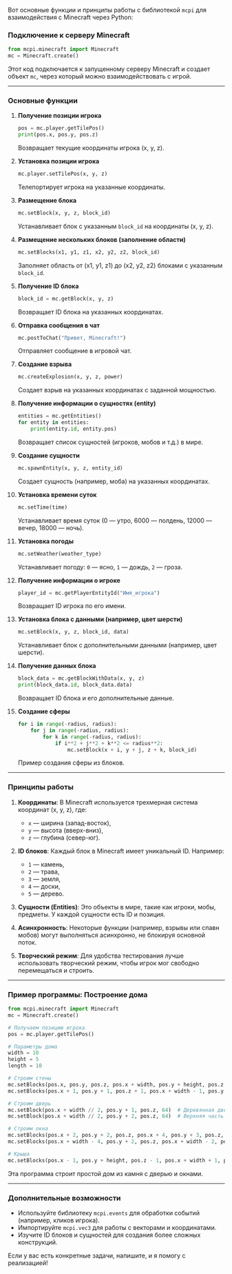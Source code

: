 Вот основные функции и принципы работы с библиотекой `mcpi` для взаимодействия с Minecraft через Python:

### Подключение к серверу Minecraft
```python
from mcpi.minecraft import Minecraft
mc = Minecraft.create()
```
Этот код подключается к запущенному серверу Minecraft и создает объект `mc`, через который можно взаимодействовать с игрой.

---

### Основные функции

1. **Получение позиции игрока**
   ```python
   pos = mc.player.getTilePos()
   print(pos.x, pos.y, pos.z)
   ```
   Возвращает текущие координаты игрока (x, y, z).

2. **Установка позиции игрока**
   ```python
   mc.player.setTilePos(x, y, z)
   ```
   Телепортирует игрока на указанные координаты.

3. **Размещение блока**
   ```python
   mc.setBlock(x, y, z, block_id)
   ```
   Устанавливает блок с указанным `block_id` на координаты (x, y, z).

4. **Размещение нескольких блоков (заполнение области)**
   ```python
   mc.setBlocks(x1, y1, z1, x2, y2, z2, block_id)
   ```
   Заполняет область от (x1, y1, z1) до (x2, y2, z2) блоками с указанным `block_id`.

5. **Получение ID блока**
   ```python
   block_id = mc.getBlock(x, y, z)
   ```
   Возвращает ID блока на указанных координатах.

6. **Отправка сообщения в чат**
   ```python
   mc.postToChat("Привет, Minecraft!")
   ```
   Отправляет сообщение в игровой чат.

7. **Создание взрыва**
   ```python
   mc.createExplosion(x, y, z, power)
   ```
   Создает взрыв на указанных координатах с заданной мощностью.

8. **Получение информации о сущностях (entity)**
   ```python
   entities = mc.getEntities()
   for entity in entities:
       print(entity.id, entity.pos)
   ```
   Возвращает список сущностей (игроков, мобов и т.д.) в мире.

9. **Создание сущности**
   ```python
   mc.spawnEntity(x, y, z, entity_id)
   ```
   Создает сущность (например, моба) на указанных координатах.

10. **Установка времени суток**
    ```python
    mc.setTime(time)
    ```
    Устанавливает время суток (0 — утро, 6000 — полдень, 12000 — вечер, 18000 — ночь).

11. **Установка погоды**
    ```python
    mc.setWeather(weather_type)
    ```
    Устанавливает погоду: `0` — ясно, `1` — дождь, `2` — гроза.

12. **Получение информации о игроке**
    ```python
    player_id = mc.getPlayerEntityId("Имя_игрока")
    ```
    Возвращает ID игрока по его имени.

13. **Установка блока с данными (например, цвет шерсти)**
    ```python
    mc.setBlock(x, y, z, block_id, data)
    ```
    Устанавливает блок с дополнительными данными (например, цвет шерсти).

14. **Получение данных блока**
    ```python
    block_data = mc.getBlockWithData(x, y, z)
    print(block_data.id, block_data.data)
    ```
    Возвращает ID блока и его дополнительные данные.

15. **Создание сферы**
    ```python
    for i in range(-radius, radius):
        for j in range(-radius, radius):
            for k in range(-radius, radius):
                if i**2 + j**2 + k**2 <= radius**2:
                    mc.setBlock(x + i, y + j, z + k, block_id)
    ```
    Пример создания сферы из блоков.

---

### Принципы работы
1. **Координаты**: В Minecraft используется трехмерная система координат (x, y, z), где:
   - `x` — ширина (запад-восток),
   - `y` — высота (вверх-вниз),
   - `z` — глубина (север-юг).

2. **ID блоков**: Каждый блок в Minecraft имеет уникальный ID. Например:
   - `1` — камень,
   - `2` — трава,
   - `3` — земля,
   - `4` — доски,
   - `5` — дерево.

3. **Сущности (Entities)**: Это объекты в мире, такие как игроки, мобы, предметы. У каждой сущности есть ID и позиция.

4. **Асинхронность**: Некоторые функции (например, взрывы или спавн мобов) могут выполняться асинхронно, не блокируя основной поток.

5. **Творческий режим**: Для удобства тестирования лучше использовать творческий режим, чтобы игрок мог свободно перемещаться и строить.

---

### Пример программы: Построение дома
```python
from mcpi.minecraft import Minecraft
mc = Minecraft.create()

# Получаем позицию игрока
pos = mc.player.getTilePos()

# Параметры дома
width = 10
height = 5
length = 10

# Строим стены
mc.setBlocks(pos.x, pos.y, pos.z, pos.x + width, pos.y + height, pos.z + length, 1)  # Камень
mc.setBlocks(pos.x + 1, pos.y + 1, pos.z + 1, pos.x + width - 1, pos.y + height - 1, pos.z + length - 1, 0)  # Воздух

# Строим дверь
mc.setBlock(pos.x + width // 2, pos.y + 1, pos.z, 64)  # Деревянная дверь
mc.setBlock(pos.x + width // 2, pos.y + 2, pos.z, 64)  # Верхняя часть двери

# Строим окна
mc.setBlocks(pos.x + 2, pos.y + 2, pos.z, pos.x + 4, pos.y + 3, pos.z, 20)  # Стекло
mc.setBlocks(pos.x + width - 4, pos.y + 2, pos.z, pos.x + width - 2, pos.y + 3, pos.z, 20)  # Стекло

# Крыша
mc.setBlocks(pos.x - 1, pos.y + height, pos.z - 1, pos.x + width + 1, pos.y + height, pos.z + length + 1, 5)  # Доски
```

Эта программа строит простой дом из камня с дверью и окнами.

---

### Дополнительные возможности
- Используйте библиотеку `mcpi.events` для обработки событий (например, кликов игрока).
- Импортируйте `mcpi.vec3` для работы с векторами и координатами.
- Изучите ID блоков и сущностей для создания более сложных конструкций.

Если у вас есть конкретные задачи, напишите, и я помогу с реализацией!
